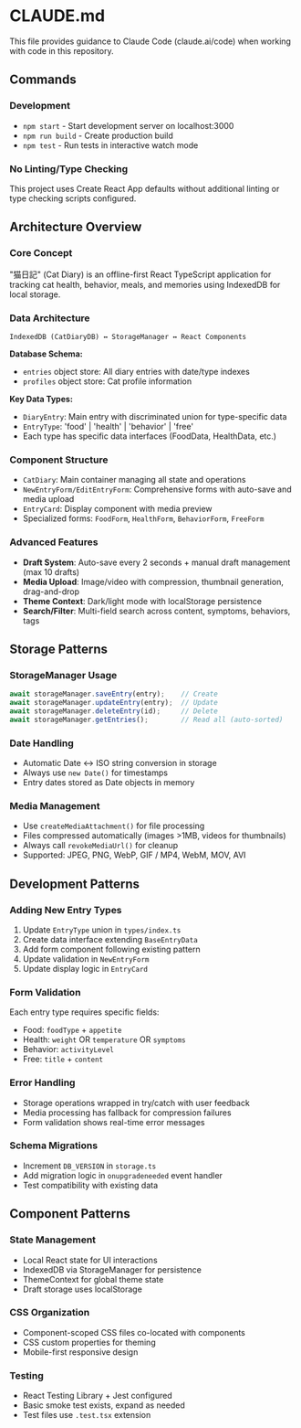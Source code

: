# CLAUDE.md

This file provides guidance to Claude Code (claude.ai/code) when working with code in this repository.

## Commands

### Development
- `npm start` - Start development server on localhost:3000
- `npm run build` - Create production build
- `npm test` - Run tests in interactive watch mode

### No Linting/Type Checking
This project uses Create React App defaults without additional linting or type checking scripts configured.

## Architecture Overview

### Core Concept
"猫日記" (Cat Diary) is an offline-first React TypeScript application for tracking cat health, behavior, meals, and memories using IndexedDB for local storage.

### Data Architecture
```
IndexedDB (CatDiaryDB) ↔ StorageManager ↔ React Components
```

**Database Schema:**
- `entries` object store: All diary entries with date/type indexes
- `profiles` object store: Cat profile information

**Key Data Types:**
- `DiaryEntry`: Main entry with discriminated union for type-specific data
- `EntryType`: 'food' | 'health' | 'behavior' | 'free'
- Each type has specific data interfaces (FoodData, HealthData, etc.)

### Component Structure
- `CatDiary`: Main container managing all state and operations
- `NewEntryForm/EditEntryForm`: Comprehensive forms with auto-save and media upload
- `EntryCard`: Display component with media preview
- Specialized forms: `FoodForm`, `HealthForm`, `BehaviorForm`, `FreeForm`

### Advanced Features
- **Draft System**: Auto-save every 2 seconds + manual draft management (max 10 drafts)
- **Media Upload**: Image/video with compression, thumbnail generation, drag-and-drop
- **Theme Context**: Dark/light mode with localStorage persistence
- **Search/Filter**: Multi-field search across content, symptoms, behaviors, tags

## Storage Patterns

### StorageManager Usage
```typescript
await storageManager.saveEntry(entry);    // Create
await storageManager.updateEntry(entry);  // Update
await storageManager.deleteEntry(id);     // Delete
await storageManager.getEntries();        // Read all (auto-sorted)
```

### Date Handling
- Automatic Date ↔ ISO string conversion in storage
- Always use `new Date()` for timestamps
- Entry dates stored as Date objects in memory

### Media Management
- Use `createMediaAttachment()` for file processing
- Files compressed automatically (images >1MB, videos for thumbnails)
- Always call `revokeMediaUrl()` for cleanup
- Supported: JPEG, PNG, WebP, GIF / MP4, WebM, MOV, AVI

## Development Patterns

### Adding New Entry Types
1. Update `EntryType` union in `types/index.ts`
2. Create data interface extending `BaseEntryData`
3. Add form component following existing pattern
4. Update validation in `NewEntryForm`
5. Update display logic in `EntryCard`

### Form Validation
Each entry type requires specific fields:
- Food: `foodType` + `appetite`
- Health: `weight` OR `temperature` OR `symptoms`
- Behavior: `activityLevel`
- Free: `title` + `content`

### Error Handling
- Storage operations wrapped in try/catch with user feedback
- Media processing has fallback for compression failures
- Form validation shows real-time error messages

### Schema Migrations
- Increment `DB_VERSION` in `storage.ts`
- Add migration logic in `onupgradeneeded` event handler
- Test compatibility with existing data

## Component Patterns

### State Management
- Local React state for UI interactions
- IndexedDB via StorageManager for persistence
- ThemeContext for global theme state
- Draft storage uses localStorage

### CSS Organization
- Component-scoped CSS files co-located with components
- CSS custom properties for theming
- Mobile-first responsive design

### Testing
- React Testing Library + Jest configured
- Basic smoke test exists, expand as needed
- Test files use `.test.tsx` extension